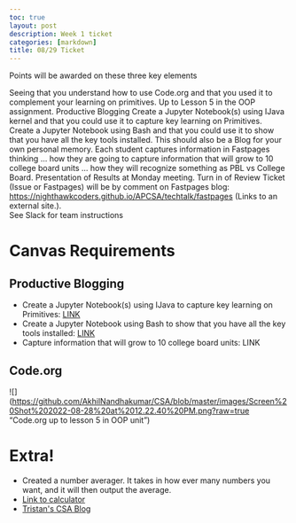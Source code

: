 ```yaml
---
toc: true
layout: post
description: Week 1 ticket
categories: [markdown]
title: 08/29 Ticket
---
```


Points will be awarded on these three key elements

Seeing that you understand how to use Code.org and that you used it to complement your learning on primitives.  Up to Lesson 5 in the OOP assignment.
Productive Blogging
Create a Jupyter Notebook(s) using IJava kernel and that you could use it to capture key learning on Primitives.   
Create a Jupyter Notebook using Bash and that you could use it to show that you have all the key tools installed.   This should also be a Blog for your own personal memory.
Each student captures information  in Fastpages thinking ... how they are going to capture information that will grow to 10 college board units ... how they will recognize something as PBL vs College Board.
Presentation of Results at Monday meeting.
Turn in of Review Ticket (Issue or Fastpages) will be by comment on Fastpages blog:  https://nighthawkcoders.github.io/APCSA/techtalk/fastpages (Links to an external site.).   
See Slack for team instructions

# Canvas Requirements
## Productive Blogging
- Create a Jupyter Notebook(s) using IJava to capture key learning on Primitives: [LINK](https://tristancopley.github.io/dnhs-blog/jupyter/2022/08/29/calc.html)
- Create a Jupyter Notebook using Bash to show that you have all the key tools installed: [LINK](https://tristancopley.github.io/dnhs-blog/jupyter/2020/08/29/checks.html)
- Capture information that will grow to 10 college board units: LINK
## Code.org
![](https://github.com/AkhilNandhakumar/CSA/blob/master/images/Screen%20Shot%202022-08-28%20at%2012.22.40%20PM.png?raw=true “Code.org up to lesson 5 in OOP unit”)
# Extra!
- Created a number averager. It takes in how ever many numbers you want, and it will then output the average.
- [Link to calculator](https://tristancopley.github.io/dnhs-blog/jupyter/2022/08/29/calc.html)
- [Tristan's CSA Blog](https://tristancopley.github.io/dnhs-blog/)